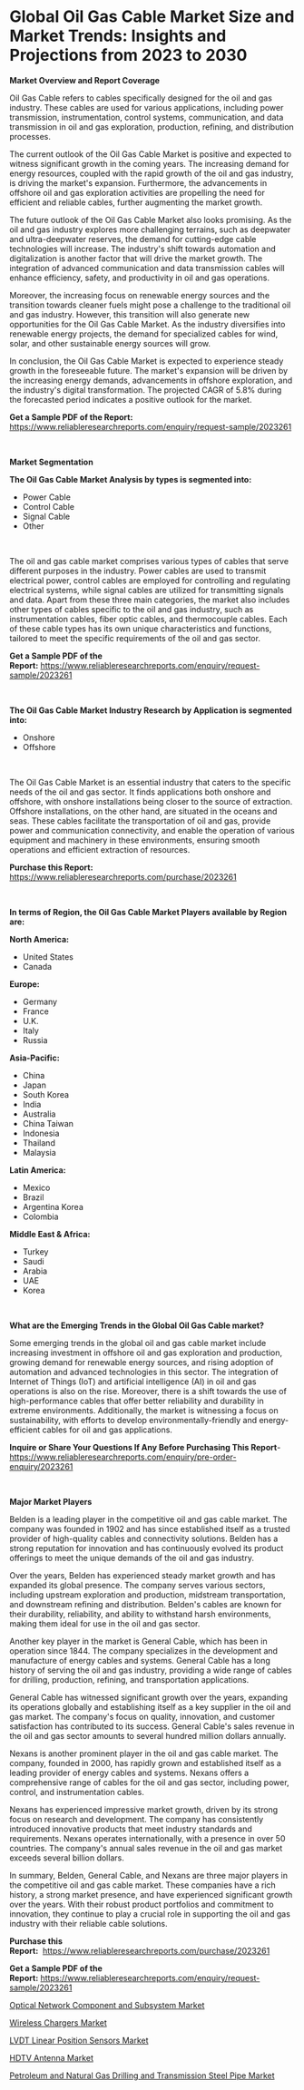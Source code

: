 <p><h1>Global Oil Gas Cable Market Size and Market Trends: Insights and Projections from 2023 to 2030</h1></p><p><strong>Market Overview and Report Coverage</strong></p>
<p><p>Oil Gas Cable refers to cables specifically designed for the oil and gas industry. These cables are used for various applications, including power transmission, instrumentation, control systems, communication, and data transmission in oil and gas exploration, production, refining, and distribution processes.</p><p>The current outlook of the Oil Gas Cable Market is positive and expected to witness significant growth in the coming years. The increasing demand for energy resources, coupled with the rapid growth of the oil and gas industry, is driving the market's expansion. Furthermore, the advancements in offshore oil and gas exploration activities are propelling the need for efficient and reliable cables, further augmenting the market growth.</p><p>The future outlook of the Oil Gas Cable Market also looks promising. As the oil and gas industry explores more challenging terrains, such as deepwater and ultra-deepwater reserves, the demand for cutting-edge cable technologies will increase. The industry's shift towards automation and digitalization is another factor that will drive the market growth. The integration of advanced communication and data transmission cables will enhance efficiency, safety, and productivity in oil and gas operations.</p><p>Moreover, the increasing focus on renewable energy sources and the transition towards cleaner fuels might pose a challenge to the traditional oil and gas industry. However, this transition will also generate new opportunities for the Oil Gas Cable Market. As the industry diversifies into renewable energy projects, the demand for specialized cables for wind, solar, and other sustainable energy sources will grow.</p><p>In conclusion, the Oil Gas Cable Market is expected to experience steady growth in the foreseeable future. The market's expansion will be driven by the increasing energy demands, advancements in offshore exploration, and the industry's digital transformation. The projected CAGR of 5.8% during the forecasted period indicates a positive outlook for the market.</p></p>
<p><strong>Get a Sample PDF of the Report:</strong> <a href="https://www.reliableresearchreports.com/enquiry/request-sample/2023261">https://www.reliableresearchreports.com/enquiry/request-sample/2023261</a></p>
<p>&nbsp;</p>
<p><strong>Market Segmentation</strong></p>
<p><strong>The Oil Gas Cable Market Analysis by types is segmented into:</strong></p>
<p><ul><li>Power Cable</li><li>Control Cable</li><li>Signal Cable</li><li>Other</li></ul></p>
<p>&nbsp;</p>
<p><p>The oil and gas cable market comprises various types of cables that serve different purposes in the industry. Power cables are used to transmit electrical power, control cables are employed for controlling and regulating electrical systems, while signal cables are utilized for transmitting signals and data. Apart from these three main categories, the market also includes other types of cables specific to the oil and gas industry, such as instrumentation cables, fiber optic cables, and thermocouple cables. Each of these cable types has its own unique characteristics and functions, tailored to meet the specific requirements of the oil and gas sector.</p></p>
<p><strong>Get a Sample PDF of the Report:</strong>&nbsp;<a href="https://www.reliableresearchreports.com/enquiry/request-sample/2023261">https://www.reliableresearchreports.com/enquiry/request-sample/2023261</a></p>
<p>&nbsp;</p>
<p><strong>The Oil Gas Cable Market Industry Research by Application is segmented into:</strong></p>
<p><ul><li>Onshore</li><li>Offshore</li></ul></p>
<p>&nbsp;</p>
<p><p>The Oil Gas Cable Market is an essential industry that caters to the specific needs of the oil and gas sector. It finds applications both onshore and offshore, with onshore installations being closer to the source of extraction. Offshore installations, on the other hand, are situated in the oceans and seas. These cables facilitate the transportation of oil and gas, provide power and communication connectivity, and enable the operation of various equipment and machinery in these environments, ensuring smooth operations and efficient extraction of resources.</p></p>
<p><strong>Purchase this Report:</strong>&nbsp; <a href="https://www.reliableresearchreports.com/purchase/2023261">https://www.reliableresearchreports.com/purchase/2023261</a></p>
<p>&nbsp;</p>
<p><strong>In terms of Region, the Oil Gas Cable Market Players available by Region are:</strong></p>
<p>
    <p> <strong> North America: </strong>
        <ul>
            <li>United States</li>
            <li>Canada</li>
        </ul>
        </p> 
    <p> <strong> Europe: </strong>
        <ul>
            <li>Germany</li>
            <li>France</li>
            <li>U.K.</li>
            <li>Italy</li>
            <li>Russia</li>
        </ul>
        </p> 
    <p> <strong> Asia-Pacific: </strong>
        <ul>
            <li>China</li>
            <li>Japan</li>
            <li>South Korea</li>
            <li>India</li>
            <li>Australia</li>
            <li>China Taiwan</li>
            <li>Indonesia</li>
            <li>Thailand</li>
            <li>Malaysia</li>
        </ul>
        </p> 
    <p> <strong> Latin America: </strong>
        <ul>
            <li>Mexico</li>
            <li>Brazil</li>
            <li>Argentina Korea</li>
            <li>Colombia</li>
        </ul>
        </p> 
    <p> <strong> Middle East & Africa: </strong>
        <ul>
            <li>Turkey</li>
            <li>Saudi</li>
            <li>Arabia</li>
            <li>UAE</li>
            <li>Korea</li>
        </ul>
    </p>
    </p>
<p>&nbsp;</p>
<p><strong>What are the Emerging Trends in the Global Oil Gas Cable market?</strong></p>
<p><p>Some emerging trends in the global oil and gas cable market include increasing investment in offshore oil and gas exploration and production, growing demand for renewable energy sources, and rising adoption of automation and advanced technologies in this sector. The integration of Internet of Things (IoT) and artificial intelligence (AI) in oil and gas operations is also on the rise. Moreover, there is a shift towards the use of high-performance cables that offer better reliability and durability in extreme environments. Additionally, the market is witnessing a focus on sustainability, with efforts to develop environmentally-friendly and energy-efficient cables for oil and gas applications.</p></p>
<p><strong>Inquire or Share Your Questions If Any Before Purchasing This Report</strong>- <a href="https://www.reliableresearchreports.com/enquiry/pre-order-enquiry/2023261">https://www.reliableresearchreports.com/enquiry/pre-order-enquiry/2023261</a></p>
<p>&nbsp;</p>
<p><strong>Major Market Players</strong></p>
<p><p>Belden is a leading player in the competitive oil and gas cable market. The company was founded in 1902 and has since established itself as a trusted provider of high-quality cables and connectivity solutions. Belden has a strong reputation for innovation and has continuously evolved its product offerings to meet the unique demands of the oil and gas industry.</p><p>Over the years, Belden has experienced steady market growth and has expanded its global presence. The company serves various sectors, including upstream exploration and production, midstream transportation, and downstream refining and distribution. Belden's cables are known for their durability, reliability, and ability to withstand harsh environments, making them ideal for use in the oil and gas sector.</p><p>Another key player in the market is General Cable, which has been in operation since 1844. The company specializes in the development and manufacture of energy cables and systems. General Cable has a long history of serving the oil and gas industry, providing a wide range of cables for drilling, production, refining, and transportation applications.</p><p>General Cable has witnessed significant growth over the years, expanding its operations globally and establishing itself as a key supplier in the oil and gas market. The company's focus on quality, innovation, and customer satisfaction has contributed to its success. General Cable's sales revenue in the oil and gas sector amounts to several hundred million dollars annually.</p><p>Nexans is another prominent player in the oil and gas cable market. The company, founded in 2000, has rapidly grown and established itself as a leading provider of energy cables and systems. Nexans offers a comprehensive range of cables for the oil and gas sector, including power, control, and instrumentation cables.</p><p>Nexans has experienced impressive market growth, driven by its strong focus on research and development. The company has consistently introduced innovative products that meet industry standards and requirements. Nexans operates internationally, with a presence in over 50 countries. The company's annual sales revenue in the oil and gas market exceeds several billion dollars.</p><p>In summary, Belden, General Cable, and Nexans are three major players in the competitive oil and gas cable market. These companies have a rich history, a strong market presence, and have experienced significant growth over the years. With their robust product portfolios and commitment to innovation, they continue to play a crucial role in supporting the oil and gas industry with their reliable cable solutions.</p></p>
<p><strong>Purchase this Report:</strong>&nbsp;&nbsp;<a href="https://www.reliableresearchreports.com/purchase/2023261">https://www.reliableresearchreports.com/purchase/2023261</a></p>
<p></p>
<p><strong>Get a Sample PDF of the Report:</strong>&nbsp;<a href="https://www.reliableresearchreports.com/enquiry/request-sample/2023261">https://www.reliableresearchreports.com/enquiry/request-sample/2023261</a></p>
<p><p><a href="https://medium.com/@rebeccabower1903/optical-network-component-and-subsystem-market-share-evolution-and-market-growth-trends-2023-2030-82ba8196a28f">Optical Network Component and Subsystem Market</a></p><p><a href="https://www.linkedin.com/pulse/wireless-chargers-market-size-growth-forecast-from-2023-teaie/">Wireless Chargers Market</a></p><p><a href="https://www.linkedin.com/pulse/lvdt-linear-position-sensors-market-size-share-amp-trends-analysis-zozde/">LVDT Linear Position Sensors Market</a></p><p><a href="https://www.linkedin.com/pulse/hdtv-antenna-market-size-growth-forecast-from-2023-2030-hw7be/">HDTV Antenna Market</a></p><p><a href="https://medium.com/@dianafisher1927/petroleum-and-natural-gas-drilling-and-transmission-steel-pipe-market-outlook-industry-overview-7f78d690d829">Petroleum and Natural Gas Drilling and Transmission Steel Pipe Market</a></p></p>